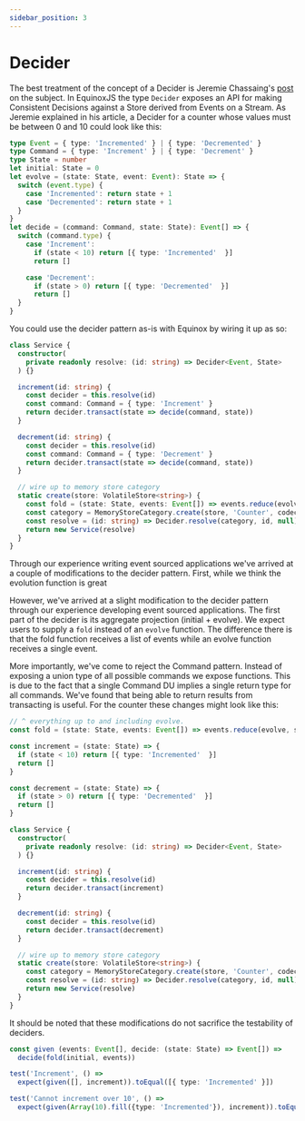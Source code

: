 ```yaml
---
sidebar_position: 3
---
```


# Decider

The best treatment of the concept of a Decider is Jeremie Chassaing's
[post](https://thinkbeforecoding.com/post/2021/12/17/functional-event-sourcing-decider)
on the subject. In EquinoxJS the type `Decider` exposes an API for making
Consistent Decisions against a Store derived from Events on a Stream. As Jeremie
explained in his article, a Decider for a counter whose values must be between 0
and 10 could look like this: 

```ts
type Event = { type: 'Incremented' } | { type: 'Decremented' }
type Command = { type: 'Increment' } | { type: 'Decrement' }
type State = number
let initial: State = 0
let evolve = (state: State, event: Event): State => {
  switch (event.type) {
    case 'Incremented': return state + 1
    case 'Decremented': return state + 1
  }
}
let decide = (command: Command, state: State): Event[] => {
  switch (command.type) {
    case 'Increment': 
      if (state < 10) return [{ type: 'Incremented'  }]
      return []

    case 'Decrement': 
      if (state > 0) return [{ type: 'Decremented'  }]
      return []
  }
}
```

You could use the decider pattern as-is with Equinox by wiring it up as so:

```ts
class Service {
  constructor(
    private readonly resolve: (id: string) => Decider<Event, State>
  ) {}

  increment(id: string) {
    const decider = this.resolve(id)
    const command: Command = { type: 'Increment' }
    return decider.transact(state => decide(command, state))
  }

  decrement(id: string) {
    const decider = this.resolve(id)
    const command: Command = { type: 'Decrement' }
    return decider.transact(state => decide(command, state))
  }

  // wire up to memory store category
  static create(store: VolatileStore<string>) {
    const fold = (state: State, events: Event[]) => events.reduce(evolve, state)
    const category = MemoryStoreCategory.create(store, 'Counter', codec, fold, initial)
    const resolve = (id: string) => Decider.resolve(category, id, null)
    return new Service(resolve)
  }
}
```

Through our experience writing event sourced applications we've arrived at a couple of modifications to the decider pattern.
First, while we think the evolution function is great

However, we've arrived at a slight modification to the decider pattern through
our experience developing event sourced applications. The first part of the
decider is its aggregate projection (initial + evolve). We expect users to
supply a `fold` instead of an `evolve` function. The difference there is that
the fold function receives a list of events while an evolve function receives a
single event. 

More importantly, we've come to reject the Command pattern. Instead of exposing
a union type of all possible commands we expose functions. This is due to the
fact that a single Command DU implies a single return type for all commands.
We've found that being able to return results from transacting is useful. For
the counter these changes might look like this:

```ts
// ^ everything up to and including evolve.
const fold = (state: State, events: Event[]) => events.reduce(evolve, state)

const increment = (state: State) => {
  if (state < 10) return [{ type: 'Incremented'  }]
  return []
}

const decrement = (state: State) => {
  if (state > 0) return [{ type: 'Decremented'  }]
  return []
}

class Service {
  constructor(
    private readonly resolve: (id: string) => Decider<Event, State>
  ) {}

  increment(id: string) {
    const decider = this.resolve(id)
    return decider.transact(increment)
  }

  decrement(id: string) {
    const decider = this.resolve(id)
    return decider.transact(decrement)
  }

  // wire up to memory store category
  static create(store: VolatileStore<string>) {
    const category = MemoryStoreCategory.create(store, 'Counter', codec, fold, initial)
    const resolve = (id: string) => Decider.resolve(category, id, null)
    return new Service(resolve)
  }
}
```

It should be noted that these modifications do not sacrifice the testability of
deciders.

```ts
const given (events: Event[], decide: (state: State) => Event[]) =>
  decide(fold(initial, events))

test('Increment', () => 
  expect(given([], increment)).toEqual([{ type: 'Incremented' }])

test('Cannot increment over 10', () => 
  expect(given(Array(10).fill({type: 'Incremented'}), increment)).toEqual([]))
```

